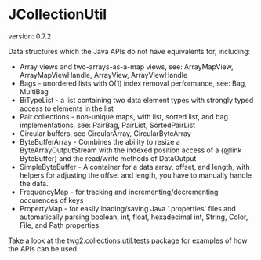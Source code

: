 JCollectionUtil
==============
version: 0.7.2

Data structures which the Java APIs do not have equivalents for, including:
* Array views and two-arrays-as-a-map views, see: ArrayMapView, ArrayMapViewHandle, ArrayView, ArrayViewHandle
* Bags - unordered lists with O(1) index removal performance, see: Bag, MultiBag
* BiTypeList - a list containing two data element types with strongly typed access to elements in the list
* Pair collections - non-unique maps, with list, sorted list, and bag implementations, see: PairBag, PairList, SortedPairList
* Circular buffers, see CircularArray, CircularByteArray
* ByteBufferArray - Combines the ability to resize a ByteArrayOutputStream with the indexed position access of a {@link ByteBuffer} and the read/write methods of DataOutput
* SimpleByteBuffer - A container for a data array, offset, and length, with helpers for adjusting the offset and length, you have to manually handle the data.
* FrequencyMap - for tracking and incrementing/decrementing occurences of keys
* PropertyMap - for easily loading/saving Java '.properties' files and automatically parsing boolean, int, float, hexadecimal int, String, Color, File, and Path properties.

Take a look at the twg2.collections.util.tests package for examples of how the APIs can be used.
